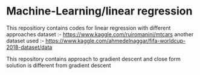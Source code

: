 # Machine-Learning/linear regression
This repositiory contains codes for linear regression with different approaches dataset :- https://www.kaggle.com/ruiromanini/mtcars
another dataset used :- https://www.kaggle.com/ahmedelnaggar/fifa-worldcup-2018-dataset/data

This repository contains approach to gradient descent and close form solution is different from gradient descent
